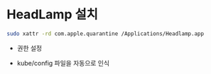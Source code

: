 # HeadLamp 설치

```sh
sudo xattr -rd com.apple.quarantine /Applications/Headlamp.app
```
- 권한 설정

- kube/config 파일을 자동으로 인식